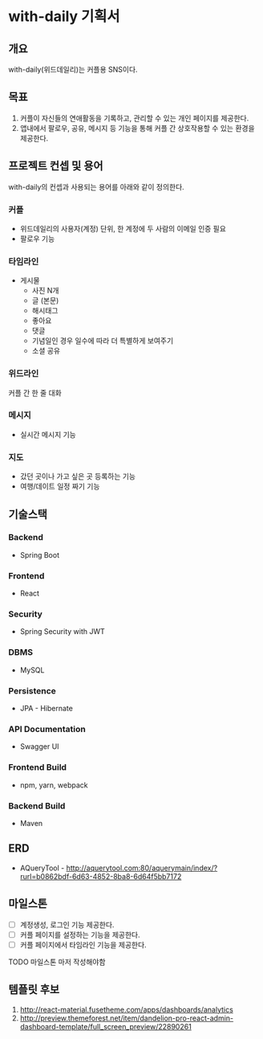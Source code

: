 ﻿# with-daily 기획서

## 개요
with-daily(위드데일리)는 커플용 SNS이다. 

## 목표
1. 커플이 자신들의 연애활동을 기록하고, 관리할 수 있는 개인 페이지를 제공한다.
2. 앱내에서 팔로우, 공유,  메시지 등 기능을 통해 커플 간 상호작용할 수 있는 환경을 제공한다.

## 프로젝트 컨셉 및 용어
with-daily의 컨셉과 사용되는 용어를 아래와 같이 정의한다.

### 커플
- 위드데일리의 사용자(계정) 단위, 한 계정에 두 사람의 이메일 인증 필요
- 팔로우 기능

### 타임라인
- 게시물
    - 사진 N개
    - 글 (본문)
    - 해시태그
    - 좋아요
    - 댓글
    - 기념일인 경우 일수에 따라 더 특별하게 보여주기
    - 소셜 공유

### 위드라인
커플 간 한 줄 대화

### 메시지
- 실시간 메시지 기능

### 지도
- 갔던 곳이나 가고 싶은 곳 등록하는 기능
- 여행/데이트 일정 짜기 기능

## 기술스택
### Backend
- Spring Boot

### Frontend
- React

### Security
- Spring Security with JWT

### DBMS
- MySQL

### Persistence
- JPA - Hibernate

### API Documentation
- Swagger UI

### Frontend Build
- npm, yarn, webpack

### Backend Build
- Maven

## ERD
- AQueryTool - http://aquerytool.com:80/aquerymain/index/?rurl=b0862bdf-6d63-4852-8ba8-6d64f5bb7172

## 마일스톤
- [ ] 계정생성, 로그인 기능 제공한다.
- [ ] 커플 페이지를 설정하는 기능을 제공한다. 
- [ ] 커플 페이지에서 타임라인 기능을 제공한다.

TODO 마일스톤 마저 작성해야함

## 템플릿 후보
1. http://react-material.fusetheme.com/apps/dashboards/analytics
2. http://preview.themeforest.net/item/dandelion-pro-react-admin-dashboard-template/full_screen_preview/22890261
